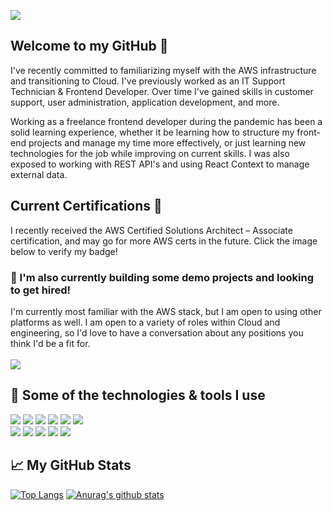 <img src="https://imgur.com/Y1OMEE8.png"></img>
## Welcome to my GitHub 👋
I've recently committed to familiarizing myself with the AWS infrastructure and transitioning to Cloud. I've previously worked as an IT Support Technician & Frontend Developer. Over time I've gained skills in customer support, user administration, application development, and more.

Working as a freelance frontend developer during the pandemic has been a solid learning experience, whether it be learning how to structure my front-end projects and manage my time more effectively, or just learning new technologies for the job while improving on current skills. I was also exposed to working with REST API's and using React Context to manage external data.

## Current Certifications 📜
I recently received the AWS Certified Solutions Architect – Associate certification, and may go for more AWS certs in the future.
Click the image below to verify my badge!
### 🌱 I'm also currently building some demo projects and looking to get hired!
I'm currently most familiar with the AWS stack, but I am open to using other platforms as well. 
I am open to a variety of roles within Cloud and engineering, so I'd love to have a conversation about any positions you think I'd be a fit for.
<br>
<br>
<a href="https://www.credly.com/badges/aa685763-7e3c-4613-90c3-60abf0aaf532?source=linked_in_profile"><img src="https://images.credly.com/size/220x220/images/4bc21d8b-4afe-4fbd-9a90-a9de8bf7b240/AWS-SolArchitect-Associate-2020.png"></img></a>

## 🔧 Some of the technologies & tools I use
<img src="https://img.shields.io/badge/Framework-Vue-green"></img> 
<img src="https://img.shields.io/badge/Framework-React-blue"></img> 
<img src="https://img.shields.io/badge/Framework-Express-green"></img> 
<img src="https://img.shields.io/badge/Editor-VSCode-blue"></img> 
<img src="https://img.shields.io/badge/VCS-Git-red"></img> 
<img src="https://img.shields.io/badge/Cloud-AWS-orange"></img>
<br>
<img src="https://img.shields.io/badge/Language-JavaScript-yellow"></img>
<img src="https://img.shields.io/badge/Language-TypeScript-blue"></img> 
<img src="https://img.shields.io/badge/Language-HTML5-red"></img> 
<img src="https://img.shields.io/badge/Language-CSS3-blue"></img>
<img src="https://img.shields.io/badge/Language-Node.js-orange"></img>

## 📈 My GitHub Stats
[![Top Langs](https://github-readme-stats.vercel.app/api/top-langs/?username=MalikKilgore&show_icons=true&theme=dark)](https://github.com/anuraghazra/github-readme-stats)
[![Anurag's github stats](https://github-readme-stats.vercel.app/api?username=MalikKilgore&count_private=true&show_icons=true&theme=dark)](https://github.com/anuraghazra/github-readme-stats)
<!--
**MalikKilgore/MalikKilgore** is a ✨ _special_ ✨ repository because its `README.md` (this file) appears on your GitHub profile.

Here are some ideas to get you started:

- 🔭 I’m currently working on ...
- 🌱 I’m currently learning ...
- 👯 I’m looking to collaborate on ...
- 🤔 I’m looking for help with ...
- 💬 Ask me about ...
- 📫 How to reach me: ...
- 😄 Pronouns: ...
- ⚡ Fun fact: ...
-->
